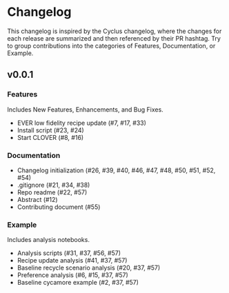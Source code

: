 # Changelog
This changelog is inspired by the Cyclus changelog, where the changes for each release are summarized and then referenced by their PR hashtag. Try to group contributions into the categories of Features, Documentation, or Example.

## v0.0.1

### Features
Includes New Features, Enhancements, and Bug Fixes.

* EVER low fidelity recipe update (#7, #17, #33)
* Install script (#23, #24)
* Start CLOVER (#8, #16)

### Documentation

* Changelog initialization (#26, #39, #40, #46, #47, #48, #50, #51, #52, #54)
* .gitignore (#21, #34, #38)
* Repo readme (#22, #57)
* Abstract (#12)
* Contributing document (#55)

### Example
Includes analysis notebooks.

* Analysis scripts (#31, #37, #56, #57)
* Recipe update analysis (#41, #37, #57)
* Baseline recycle scenario analysis (#20, #37, #57)
* Preference analysis (#6, #15, #37, #57)
* Baseline cycamore example (#2, #37, #57)
